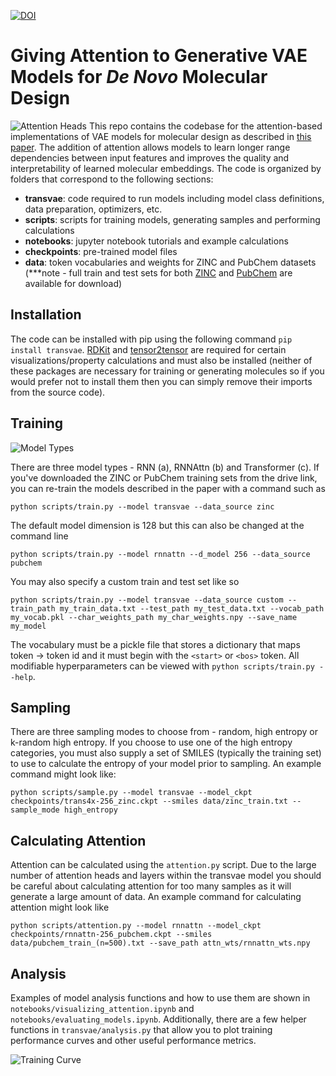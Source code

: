 [![DOI](https://zenodo.org/badge/287491872.svg)](https://zenodo.org/badge/latestdoi/287491872)
# Giving Attention to Generative VAE Models for _De Novo_ Molecular Design
![Attention Heads](https://raw.githubusercontent.com/oriondollar/TransVAE/master/imgs/attn_heads.png)
This repo contains the codebase for the attention-based implementations of VAE models for molecular design as described in [this paper](https://chemrxiv.org/articles/preprint/Giving_Attention_to_Generative_VAE_Models_for_De_Novo_Molecular_Design/13724629). The addition of attention allows models to learn longer range dependencies between input features and improves the quality and interpretability of learned molecular embeddings. The code is organized by folders that correspond to the following sections:

- **transvae**: code required to run models including model class definitions, data preparation, optimizers, etc.
- **scripts**: scripts for training models, generating samples and performing calculations
- **notebooks**: jupyter notebook tutorials and example calculations
- **checkpoints**: pre-trained model files
- **data**: token vocabularies and weights for ZINC and PubChem datasets (***note - full train and test sets for both [ZINC](https://drive.google.com/file/d/17kGpZOVwIGb_H57f4SvkPagdwqA8tADD/view?usp=sharing) and [PubChem](https://drive.google.com/file/d/1h0OhDtnkPl1FaqsouqiEJ14MqVzfwNJb/view?usp=sharing) are available for download)

## Installation

The code can be installed with pip using the following command `pip install transvae`. [RDKit](https://www.rdkit.org/docs/Install.html) and [tensor2tensor](https://github.com/tensorflow/tensor2tensor) are required for certain visualizations/property calculations and must also be installed (neither of these packages are necessary for training or generating molecules so if you would prefer not to install them then you can simply remove their imports from the source code).

## Training

![Model Types](https://raw.githubusercontent.com/oriondollar/TransVAE/master/imgs/model_types.png)

There are three model types - RNN (a), RNNAttn (b) and Transformer (c). If you've downloaded the ZINC or PubChem training sets from the drive link, you can re-train the models described in the paper with a command such as

`python scripts/train.py --model transvae --data_source zinc`

The default model dimension is 128 but this can also be changed at the command line

`python scripts/train.py --model rnnattn --d_model 256 --data_source pubchem`

 You may also specify a custom train and test set like so

 `python scripts/train.py --model transvae --data_source custom --train_path my_train_data.txt --test_path my_test_data.txt --vocab_path my_vocab.pkl --char_weights_path my_char_weights.npy --save_name my_model`

 The vocabulary must be a pickle file that stores a dictionary that maps token -> token id and it must begin with the `<start>` or `<bos>` token. All modifiable hyperparameters can be viewed with `python scripts/train.py --help`.

 ## Sampling

 There are three sampling modes to choose from - random, high entropy or k-random high entropy. If you choose to use one of the high entropy categories, you must also supply a set of SMILES (typically the training set) to use to calculate the entropy of your model prior to sampling. An example command might look like:

 `python scripts/sample.py --model transvae --model_ckpt checkpoints/trans4x-256_zinc.ckpt --smiles data/zinc_train.txt --sample_mode high_entropy`

 ## Calculating Attention

 Attention can be calculated using the `attention.py` script. Due to the large number of attention heads and layers within the transvae model you should be careful about calculating attention for too many samples as it will generate a large amount of data. An example command for calculating attention might look like

 `python scripts/attention.py --model rnnattn --model_ckpt checkpoints/rnnattn-256_pubchem.ckpt --smiles data/pubchem_train_(n=500).txt --save_path attn_wts/rnnattn_wts.npy`

 ## Analysis

 Examples of model analysis functions and how to use them are shown in `notebooks/visualizing_attention.ipynb` and `notebooks/evaluating_models.ipynb`. Additionally, there are a few helper functions in `transvae/analysis.py` that allow you to plot training performance curves and other useful performance metrics.

 ![Training Curve](https://raw.githubusercontent.com/oriondollar/TransVAE/master/imgs/training_curve.png)

